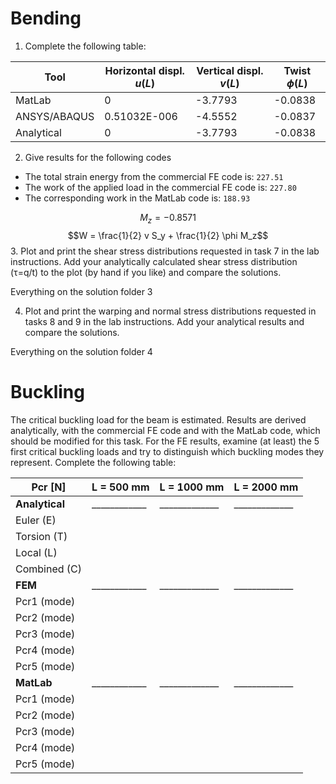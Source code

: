 # Bending

1. Complete the following table:

|Tool           | Horizontal displ. $u(L)$  | Vertical displ. $v(L)$    |Twist $\phi(L)$|
|-|-|-|-|
|MatLab         | 0                         |-3.7793                    |-0.0838
|ANSYS/ABAQUS   | 0.51032E-006              |-4.5552                    |-0.0837
|Analytical     | 0                         |-3.7793                    |-0.0838

2. Give results for the following codes
- The total strain energy from the commercial FE code is: `227.51`
- The work of the applied load in the commercial FE code is: `227.80`
- The corresponding work in the MatLab code is: `188.93`

$$M_z = -0.8571$$
$$W = \frac{1}{2}  v S_y + \frac{1}{2} \phi M_z$$
3. Plot and print the shear stress distributions requested in task 7 in the lab instructions. Add your analytically calculated shear stress distribution (τ=q/t) to the plot (by hand if you like) and compare the solutions.

Everything on the solution folder 3

4. Plot and print the warping and normal stress distributions requested in tasks 8 and 9 in the lab instructions. Add your analytical results and compare the solutions.

Everything on the solution folder 4

# Buckling

The critical buckling load for the beam is estimated. Results are derived analytically, with the 
commercial FE code and with the MatLab code, which should be modified for this task. For 
the FE results, examine (at least) the 5 first critical buckling loads and try to distinguish which 
buckling modes they represent.
Complete the following table:


|Pcr [N]        | L = 500 mm | L = 1000 mm | L = 2000 mm |
|-|-|-|-|
|**Analytical** |____________|_____________|_____________| 
|Euler (E)      | | | |
|Torsion (T)    | | | |
|Local (L)      | | | |
|Combined (C)   | | | |
|**FEM**        |____________|_____________|_____________|
|Pcr1 (mode)    | | | | 
|Pcr2 (mode)    | | | | 
|Pcr3 (mode)    | | | | 
|Pcr4 (mode)    | | | | 
|Pcr5 (mode)    | | | | 
|**MatLab**     |____________|_____________|_____________|
|Pcr1 (mode)    | | | | 
|Pcr2 (mode)    | | | | 
|Pcr3 (mode)    | | | | 
|Pcr4 (mode)    | | | | 
|Pcr5 (mode)    | | | | 
